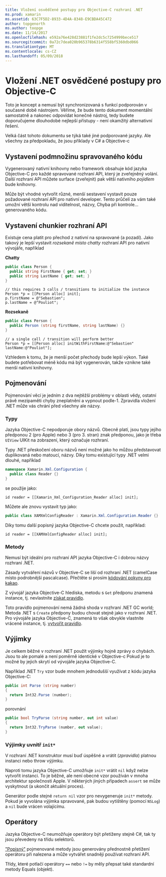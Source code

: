 ```yaml
---
title: Vložení osvědčené postupy pro Objective-C rozhraní .NET
ms.prod: xamarin
ms.assetid: 63C7F5D2-8933-4D4A-8348-E9CBDA45C472
author: topgenorth
ms.author: toopge
ms.date: 11/14/2017
ms.openlocfilehash: e592a76e428d23881f1fe2dc5c7254999bece517
ms.sourcegitcommit: 0a72c7dea020b965378b6314f558bf5360dbd066
ms.translationtype: MT
ms.contentlocale: cs-CZ
ms.lasthandoff: 05/09/2018
---
```

# <a name="net-embedding-best-practices-for-objective-c"></a>Vložení .NET osvědčené postupy pro Objective-C

Toto je koncept a nemusí být synchronizovaná s funkcí podporován v současné době nástrojem. Věříme, že bude tento dokument momentální samostatně a nakonec odpovídat konečné nástroj, tedy budete doporučujeme dlouhodobé nejlepší přístupy - není okamžitý alternativní řešení.

Velká část tohoto dokumentu se týká také jiné podporované jazyky. Ale všechny za předpokladu, že jsou příklady v C# a Objective-c

## <a name="exposing-a-subset-of-the-managed-code"></a>Vystavení podmnožinu spravovaného kódu

Vygenerovaný nativní knihovny nebo framework obsahuje kód jazyka Objective-C pro každé spravované rozhraní API, který je zveřejněný volání. Další rozhraní API můžete surface (zveřejnit) pak větší nativního _pojidlem_ bude knihovny.

Může být vhodné vytvořit různé, menší sestavení vystavit pouze požadované rozhraní API pro nativní developer. Tento průčelí za vám také umožní větší kontrolu nad viditelnost, názvy, Chyba při kontrole... generovaného kódu.

## <a name="exposing-a-chunkier-api"></a>Vystavení chunkier rozhraní API

Existuje cena platit pro přechod z nativní na spravované (a pozadí). Jako takový je lepší vystavit _rozsekaně místo chatty_ rozhraní API pro nativní vývojáře, například

**Chatty**

```csharp
public class Person {
  public string FirstName { get; set; }
  public string LastName { get; set; }
}
```

```objc
// this requires 3 calls / transitions to initialize the instance
Person *p = [[Person alloc] init];
p.firstName = @"Sebastien";
p.lastName = @"Pouliot";
```

**Rozsekaně**

```csharp
public class Person {
  public Person (string firstName, string lastName) {}
}
```

```objc
// a single call / transition will perform better
Person *p = [[Person alloc] initWithFirstName:@"Sebastien" lastName:@"Pouliot"];
```

Vzhledem k tomu, že je menší počet přechody bude lepší výkon. Také budete potřebovat méně kódu má být vygenerován, takže vznikne také menší nativní knihovny.

## <a name="naming"></a>Pojmenování

Pojmenování věcí je jedním z dva nejtěžší problémy v oblasti vědy, ostatní právě mezipaměti chyby zneplatnění a vypnout podle-1. Zpravidla vložení .NET může vás chrání před všechny ale názvy.

### <a name="types"></a>Typy

Jazyka Objective-C nepodporuje obory názvů. Obecně platí, jsou typy jejího předponou 2 (pro Apple) nebo 3 (pro 3. stran) znak předponou, jako je třeba `UIView` UIKit na zobrazení, který označuje rozhraní.

Typy .NET přeskočení oboru názvů není možné jako ho můžou představovat duplikovaná nebo matoucí, názvy. Díky tomu existující typy .NET velmi dlouhé, například

```csharp
namespace Xamarin.Xml.Configuration {
  public class Reader {}
}
```

se použije jako:

```objc
id reader = [[Xamarin_Xml_Configuration_Reader alloc] init];
```

Můžete ale znovu vystavit typ jako:

```csharp
public class XAMXmlConfigReader : Xamarin.Xml.Configuration.Reader {}
```

Díky tomu další popisný jazyka Objective-C chcete použít, například:

```objc
id reader = [[XAMXmlConfigReader alloc] init];
```

### <a name="methods"></a>Metody

Nemusí být ideální pro rozhraní API jazyka Objective-C i dobrou názvy rozhraní .NET.

Zásady vytváření názvů v Objective-C se liší od rozhraní .NET (camelCase místo podrobnější pascalcase).
Přečtěte si prosím [kódování pokyny pro kakao](https://developer.apple.com/library/content/documentation/Cocoa/Conceptual/CodingGuidelines/Articles/NamingMethods.html#//apple_ref/doc/uid/20001282-BCIGIJJF).

Z vývojář jazyka Objective-C hlediska, metodu s `Get` předponu znamená instance, tj. nevlastníte [získat pravidlo](https://developer.apple.com/library/content/documentation/CoreFoundation/Conceptual/CFMemoryMgmt/Concepts/Ownership.html#//apple_ref/doc/uid/20001148-SW1).

Toto pravidlo pojmenování nemá žádná shoda v rozhraní .NET GC world; Metoda .NET s `Create` předpony budou chovat stejně jako v rozhraní .NET. Pro vývojáře jazyka Objective-C, znamená to však obvykle vlastníte vrácené instance, tj. [vytvořit pravidlo](https://developer.apple.com/library/content/documentation/CoreFoundation/Conceptual/CFMemoryMgmt/Concepts/Ownership.html#//apple_ref/doc/uid/20001148-103029).

## <a name="exceptions"></a>Výjimky

Je celkem běžné v rozhraní .NET použít výjimky hojně zprávy o chybách. Jsou to ale pomalé a není poměrně identické v Objective-c Pokud je to možné by jejich skrytí od vývojáře jazyka Objective-C.

Například .NET `Try` vzor bude mnohem jednodušší využívat z kódu jazyka Objective-C:

```csharp
public int Parse (string number)
{
  return Int32.Parse (number);
}
```

porovnání

```csharp
public bool TryParse (string number, out int value)
{
  return Int32.TryParse (number, out value);
}
```

### <a name="exceptions-inside-init"></a>Výjimky uvnitř `init*`

V rozhraní .NET konstruktor musí buď úspěšné a vrátit (_zpravidla_) platnou instanci nebo throw výjimku.

Naproti tomu jazyka Objective-C umožňuje `init*` vrátit `nil` když nelze vytvořit instanci. To je běžné, ale není obecné vzor používán v mnoha architektur společnosti Apple. V některých jiných případech `assert` se může vyskytnout (a ukončit aktuální proces).

Generátor podle stejné `return nil` vzor pro nevygeneruje `init*` metody. Pokud je vyvolána výjimka spravované, pak budou vytištěny (pomocí `NSLog`) a `nil` bude vrácen volajícímu.

## <a name="operators"></a>Operátory

Jazyka Objective-C neumožňuje operátory být přetíženy stejně C#, tak ty jsou převedeny na třídu selektorů.

["Popisný"](https://docs.microsoft.com/dotnet/standard/design-guidelines/operator-overloads) pojmenované metody jsou generovány přednostně přetížení operátoru při nalezena a může vytvářet snadněji používat rozhraní API.

Třídy, které potlačí operátory `==` nebo `!=` by měly přepsat také standardní metody Equals (objekt).
